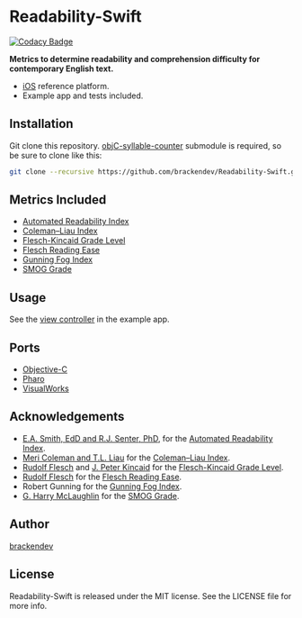 Readability-Swift
=================
[![Codacy Badge](https://api.codacy.com/project/badge/Grade/995af7b26a964a75a68188b61b8a830f)](https://www.codacy.com/app/brackendev/Readability-Swift?utm_source=github.com&amp;utm_medium=referral&amp;utm_content=brackendev/Readability-Swift&amp;utm_campaign=Badge_Grade)

**Metrics to determine readability and comprehension difficulty for contemporary English text.**

* [iOS](https://en.wikipedia.org/wiki/IOS) reference platform.
* Example app and tests included.

## Installation

Git clone this repository. [objC-syllable-counter](https://github.com/brackendev/objC-syllable-counter.git) submodule is required, so be sure to clone like this:

````bash
git clone --recursive https://github.com/brackendev/Readability-Swift.git
````

## Metrics Included

* [Automated Readability Index](http://en.wikipedia.org/wiki/Automated_Readability_Index)
* [Coleman–Liau Index](http://en.wikipedia.org/wiki/Coleman–Liau_index)
* [Flesch-Kincaid Grade Level](http://en.wikipedia.org/wiki/Flesch–Kincaid_readability_tests)
* [Flesch Reading Ease](http://en.wikipedia.org/wiki/Flesch–Kincaid_readability_tests)
* [Gunning Fog Index](http://en.wikipedia.org/wiki/Gunning_fog_index)
* [SMOG Grade](http://en.wikipedia.org/wiki/SMOG)

## Usage

See the [view controller](https://github.com/brackendev/Readability-Swift/blob/master/Readability-Swift%20Example/Readability-Swift%20Example/Classes/ViewController.swift) in the example app.

## Ports

* [Objective-C](http://brackendev.github.io/Readability-Objective-C/)
* [Pharo](http://brackendev.github.io/Readability-Pharo/)
* [VisualWorks](https://brackendev.github.io/Readability-VisualWorks/)

## Acknowledgements

* [E.A. Smith, EdD and R.J. Senter, PhD](https://apps.dtic.mil/dtic/tr/fulltext/u2/667273.pdf), for the [Automated Readability Index](http://en.wikipedia.org/wiki/Automated_Readability_Index).
* [Meri Coleman and T.L. Liau](https://psycnet.apa.org/record/1975-22007-001) for the [Coleman–Liau Index](http://en.wikipedia.org/wiki/Coleman–Liau_index).
* [Rudolf Flesch](https://en.wikipedia.org/wiki/Rudolf_Flesch) and [J. Peter Kincaid](https://en.wikipedia.org/wiki/J._Peter_Kincaid) for the [Flesch-Kincaid Grade Level](http://en.wikipedia.org/wiki/Flesch–Kincaid_readability_tests).
* [Rudolf Flesch](https://en.wikipedia.org/wiki/Rudolf_Flesch) for the [Flesch Reading Ease](https://en.wikipedia.org/wiki/Flesch–Kincaid_readability_tests#Flesch_reading_ease).
* Robert Gunning for the [Gunning Fog Index](http://en.wikipedia.org/wiki/Gunning_fog_index).
* [G. Harry McLaughlin](https://ogg.osu.edu/media/documents/health_lit/WRRSMOG_Readability_Formula_G._Harry_McLaughlin__1969_.pdf) for the [SMOG Grade](http://en.wikipedia.org/wiki/SMOG).

## Author

[brackendev](https://www.github.com/brackendev)

## License

Readability-Swift is released under the MIT license. See the LICENSE file for more info.
